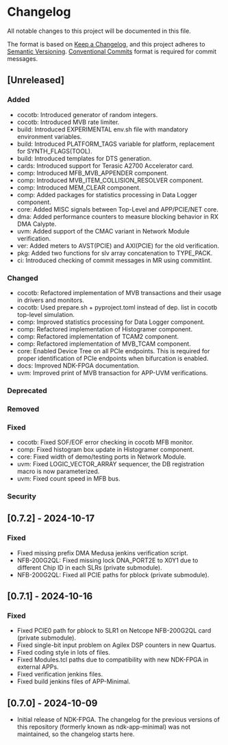 # Changelog

All notable changes to this project will be documented in this file.

The format is based on [Keep a Changelog](https://keepachangelog.com/en/1.1.0/),
and this project adheres to [Semantic Versioning](https://semver.org/spec/v2.0.0.html).
[Conventional Commits](https://www.conventionalcommits.org/en/v1.0.0/) format is required for commit messages.

## [Unreleased]

### Added
- cocotb: Introduced generator of random integers.
- cocotb: Introduced MVB rate limiter.
- build: Introduced EXPERIMENTAL env.sh file with mandatory environment variables.
- build: Introduced PLATFORM_TAGS variable for platform, replacement for SYNTH_FLAGS(TOOL).
- build: Introduced templates for DTS generation.
- cards: Introduced support for Terasic A2700 Accelerator card.
- comp: Introduced MFB_MVB_APPENDER component.
- comp: Introduced MVB_ITEM_COLLISION_RESOLVER component.
- comp: Introduced MEM_CLEAR component.
- comp: Added packages for statistics processing in Data Logger component.
- core: Added MISC signals between Top-Level and APP/PCIE/NET core.
- dma: Added performance counters to measure blocking behavior in RX DMA Calypte.
- uvm: Added support of the CMAC variant in Network Module verification.
- ver: Added meters to AVST(PCIE) and AXI(PCIE) for the old verification.
- pkg: Added two functions for slv array concatenation to TYPE_PACK.
- ci: Introduced checking of commit messages in MR using commitlint.

### Changed
- cocotb: Refactored implementation of MVB transactions and their usage in drivers and monitors.
- cocotb: Used prepare.sh + pyproject.toml instead of dep. list in cocotb top-level simulation.
- comp: Improved statistics processing for Data Logger component.
- comp: Refactored implementation of Histogramer component.
- comp: Refactored implementation of TCAM2 component.
- comp: Refactored implementation of MVB_TCAM component.
- core: Enabled Device Tree on all PCIe endpoints. This is required for proper identification of PCIe endpoints when bifurcation is enabled.
- docs: Improved NDK-FPGA documentation.
- uvm: Improved print of MVB transaction for APP-UVM verifications.

### Deprecated

### Removed

### Fixed
- cocotb: Fixed SOF/EOF error checking in cocotb MFB monitor.
- comp: Fixed histogram box update in Histogramer component.
- core: Fixed width of demo/testing ports in Network Module.
- uvm: Fixed LOGIC_VECTOR_ARRAY sequencer, the DB registration macro is now parameterized.
- uvm: Fixed count speed in MFB bus.

### Security

## [0.7.2] - 2024-10-17

### Fixed

- Fixed missing prefix DMA Medusa jenkins verification script.
- NFB-200G2QL: Fixed missing lock DNA_PORT2E to X0Y1 due to different Chip ID in each SLRs (private submodule).
- NFB-200G2QL: Fixed all PCIE paths for pblock (private submodule).

## [0.7.1] - 2024-10-16

### Fixed

- Fixed PCIE0 path for pblock to SLR1 on Netcope NFB-200G2QL card (private submodule).
- Fixed single-bit input problem on Agilex DSP counters in new Quartus.
- Fixed coding style in lots of files.
- Fixed Modules.tcl paths due to compatibility with new NDK-FPGA in external APPs.
- Fixed verification jenkins files.
- Fixed build jenkins files of APP-Minimal.

## [0.7.0] - 2024-10-09

- Initial release of NDK-FPGA. The changelog for the previous versions of this
  repository (formerly known as ndk-app-minimal) was not maintained,
  so the changelog starts here.
